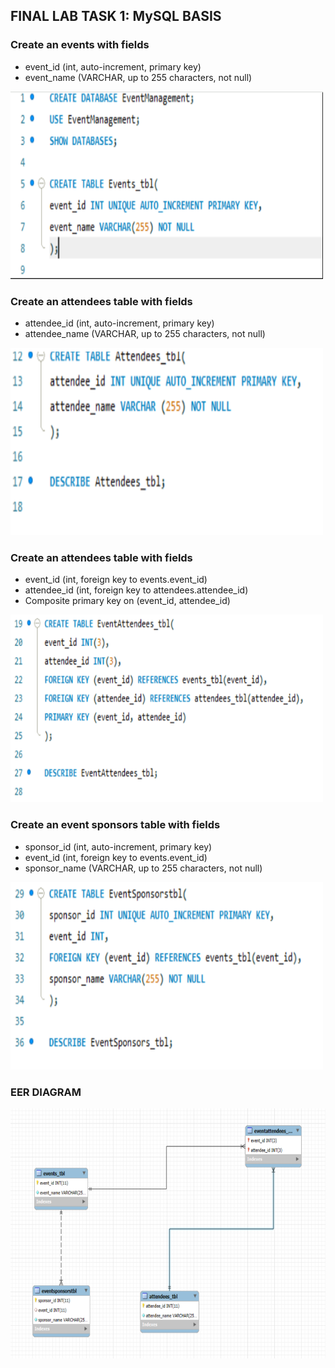 ## FINAL LAB TASK 1: MySQL BASIS

### Create an events with fields

- event_id (int, auto-increment, primary key)
- event_name (VARCHAR, up to 255 characters, not null)

<img src="Images/table1.png" alt="Alt Text" width="500" height="300">

### Create an attendees table with fields

- attendee_id (int, auto-increment, primary key)
- attendee_name (VARCHAR, up to 255 characters, not null)

<img src="Images/attendees_tbl.png" alt="Alt Text" width="500" height="300">

### Create an attendees table with fields

- event_id (int, foreign key to events.event_id)
- attendee_id (int, foreign key to attendees.attendee_id)
- Composite primary key on (event_id, attendee_id)

<img src="Images/event_attendees_tbl.png" alt="Alt Text" width="500" height="300">

### Create an event sponsors table with fields

- sponsor_id (int, auto-increment, primary key)
- event_id (int, foreign key to events.event_id)
- sponsor_name (VARCHAR, up to 255 characters, not null)

<img src="Images/event_sponsor_tbl.png" alt="Alt Text" width="500" height="300">

### EER DIAGRAM

<img src="Images/eer_diagram.png"  alt="Alt Text" width="600" height="400">
